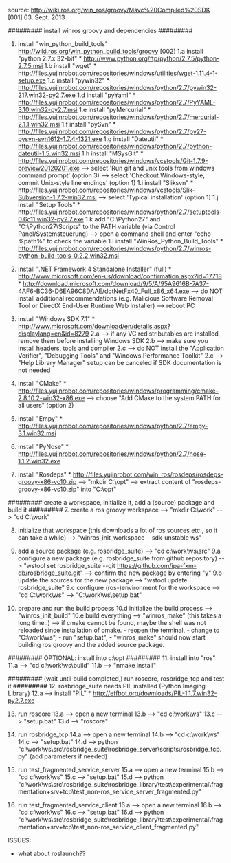 source:									http://wiki.ros.org/win_ros/groovy/Msvc%20Compiled%20SDK [001]
03. Sept. 2013

######### install winros groovy and dependencies #########
1. 	install "win_python_build_tools" 	http://wiki.ros.org/win_python_build_tools/groovy [002]
1.a		install "python 2.7.x 32-bit"	* http://www.python.org/ftp/python/2.7.5/python-2.7.5.msi
1.b		install "wget"					* http://files.yujinrobot.com/repositories/windows/utilities/wget-1.11.4-1-setup.exe
1.c		install "pywin32"				* http://files.yujinrobot.com/repositories/windows/python/2.7/pywin32-217.win32-py2.7.exe
1.d		install "pyYaml"				* http://files.yujinrobot.com/repositories/windows/python/2.7/PyYAML-3.10.win32-py2.7.msi
1.e		install "pyMercurial"			* http://files.yujinrobot.com/repositories/windows/python/2.7/mercurial-2.1.1.win32.msi
1.f		install "pySvn"					* http://files.yujinrobot.com/repositories/windows/python/2.7/py27-pysvn-svn1612-1.7.4-1321.exe
1.g		install "Dateutil"				* http://files.yujinrobot.com/repositories/windows/python/2.7/python-dateutil-1.5.win32.msi
1.h		install "MSysGit"				* http://files.yujinrobot.com/repositories/windows/vcstools/Git-1.7.9-preview20120201.exe
			--> select 'Run git and unix tools from windows command prompt' (option 3)
			--> select 'Checkout Windows-style, commit Unix-style line endings' (option 1)
1.i		install "Sliksvn"				* http://files.yujinrobot.com/repositories/windows/vcstools/Slik-Subversion-1.7.2-win32.msi
			--> select 'Typical installation' (option 1)
1.j		install "Setup Tools"			* http://files.yujinrobot.com/repositories/windows/python/2.7/setuptools-0.6c11.win32-py2.7.exe
1.k		add "C:\Python27" and "C:\Python27\Scripts" to the PATH variable (via Control Panel/Systemsteuerung)
			--> open a command shell and enter "echo %path%" to check the variable
1.l		install "WinRos_Python_Build_Tools"	* http://files.yujinrobot.com/repositories/windows/python/2.7/winros-python-build-tools-0.2.2.win32.msi

2.	install ".NET Framework 4 Standalone Installer" (full)	* http://www.microsoft.com/en-us/download/confirmation.aspx?id=17718
															* http://download.microsoft.com/download/9/5/A/95A9616B-7A37-4AF6-BC36-D6EA96C8DAAE/dotNetFx40_Full_x86_x64.exe
		--> do NOT install additional recommendations (e.g. Malicious Software Removal Tool or DirectX End-User Runtime Web Installer)
		--> reboot PC
2.	install "Windows SDK 7.1"			* http://www.microsoft.com/download/en/details.aspx?displaylang=en&id=8279
2.a		--> if any VC redistributables are installed, remove them before installing Windows SDK
2.b		--> make sure you install headers, tools and compiler
2.c		--> do NOT install the "Application Verifier", "Debugging Tools" and "Windows Performance Toolkit"
2.c		--> "Help Library Manager" setup can be canceled if SDK documentation is not needed

3.	install "CMake"						* http://files.yujinrobot.com/repositories/windows/programming/cmake-2.8.10.2-win32-x86.exe
		--> choose "Add CMake to the system PATH for all users" (option 2)
		
4.	install "Empy"						* http://files.yujinrobot.com/repositories/windows/python/2.7/empy-3.1.win32.msi

5.	install "PyNose"					* http://files.yujinrobot.com/repositories/windows/python/2.7/nose-1.1.2.win32.exe

6.	install "Rosdeps"					* http://files.yujinrobot.com/win_ros/rosdeps/rosdeps-groovy-x86-vc10.zip
		--> "mkdir C:\opt"
		--> extract content of "rosdeps-groovy-x86-vc10.zip" into "C:\opt"

######### create a workspace, initialize it, add a (source) package and build it #########
7.	create a ros groovy workspace
		--> "mkdir C:\work"
		--> "cd C:\work"

8.	initialize that workspace (this downloads a lot of ros sources etc., so it can take a while)
		--> "winros_init_workspace --sdk-unstable ws"

9.	add a source package (e.g. rosbridge_suite)
		--> "cd c:\work\ws\src"
9.a		configure a new package (e.g. rosbridge_suite from github repository)
			--> "wstool set rosbridge_suite --git https://github.com/ipa-fxm-db/rosbridge_suite.git"
			--> confirm the new package by entering "y"
9.b		update the sources for the new package
			--> "wstool update rosbridge_suite"
9.c		configure (ros-)environment for the workspace
			--> "cd C:\work\ws"
			--> "C:\work\ws\setup.bat"

10.	prepare and run the build process
10.d	initialize the build process
			--> "winros_init_build"
10.e	build everything
			--> "winros_make" (this takes a long time..)
			--> if cmake cannot be found, maybe the shell was not reloaded since installation of cmake.
				- reopen the terminal,
				- change to "C:\work\ws",
				- run "setup.bat",
				- "winros_make" should now start building ros groovy and the added source package.
				
######### OPTIONAL: install into c:\opt #########
11.	install into "ros"
11.a	-->	"cd c:\work\ws\build"
11.b	--> "nmake install"

######### (wait until build completed,) run roscore, rosbridge_tcp and test it #########
12. rosbridge_suite needs PIL installed (Python Imaging Library)
12.a	--> install "PIL"			* http://effbot.org/downloads/PIL-1.1.7.win32-py2.7.exe

13.	run roscore
13.a	--> open a new terminal
13.b	--> "cd c:\work\ws"
13.c	--> "setup.bat"
13.d	--> "roscore"

14.	run rosbridge_tcp
14.a	--> open a new terminal
14.b	--> "cd c:\work\ws"
14.c	--> "setup.bat"
14.d	--> python "c:\work\ws\src\rosbridge_suite\rosbridge_server\scripts\rosbridge_tcp.py" (add parameters if needed)

15. run test_fragmented_service_server
15.a	--> open a new terminal
15.b	--> "cd c:\work\ws"
15.c	--> "setup.bat"
15.d	--> python "c:\work\ws\src\rosbridge_suite\rosbridge_library\test\experimental\fragmentation+srv+tcp\test_non-ros_service_server_fragmented.py"

16. run test_fragmented_service_client
16.a	--> open a new terminal
16.b	--> "cd c:\work\ws"
16.c	--> "setup.bat"
16.d	--> python "c:\work\ws\src\rosbridge_suite\rosbridge_library\test\experimental\fragmentation+srv+tcp\test_non-ros_service_client_fragmented.py"


ISSUES:
- what about roslaunch??
